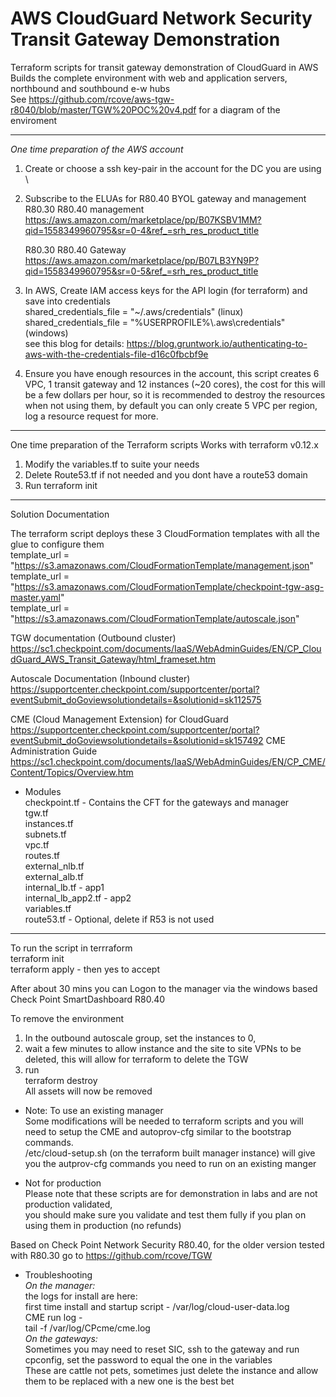 # AWS CloudGuard Network Security Transit Gateway Demonstration 

Terraform scripts for transit gateway demonstration of CloudGuard in AWS \
Builds the complete environment with web and application servers, northbound and southbound e-w hubs \
See https://github.com/rcove/aws-tgw-r8040/blob/master/TGW%20POC%20v4.pdf for a diagram of the enviroment


---------------------------------------------------------------
*One time preparation of the AWS account*
1.	Create or choose a ssh key-pair in the account for the DC you are using \
2.	Subscribe to the ELUAs for R80.40 BYOL gateway and management \
    R80.30 R80.40 management \
    https://aws.amazon.com/marketplace/pp/B07KSBV1MM?qid=1558349960795&sr=0-4&ref_=srh_res_product_title

    R80.30 R80.40 Gateway \
    https://aws.amazon.com/marketplace/pp/B07LB3YN9P?qid=1558349960795&sr=0-5&ref_=srh_res_product_title

3.	In AWS, Create IAM access keys for the API login (for terraform) and save into credentials \
      shared_credentials_file = "~/.aws/credentials"  (linux) \
      shared_credentials_file = "%USERPROFILE%\\.aws\\credentials"  (windows) \
      see this blog for details: https://blog.gruntwork.io/authenticating-to-aws-with-the-credentials-file-d16c0fbcbf9e
      
4.  Ensure you have enough resources in the account, this script creates 6 VPC, 1 transit gateway and 12 instances (~20 cores), the cost for this will be a few dollars per hour, so it is recommended to destroy the resources when not using them, by default you can only create 5 VPC per region, log a resource request for more. 

----------------------------------------------------------------

One time preparation of the Terraform scripts 
Works with terraform v0.12.x 
1. Modify the variables.tf to suite your needs   
2. Delete Route53.tf if not needed and you dont have a route53 domain 
3. Run terraform init 

------------------------------------------------------------------

Solution Documentation   

The terraform script deploys these 3 CloudFormation templates with all the glue to configure them \
  template_url        = "https://s3.amazonaws.com/CloudFormationTemplate/management.json" \
  template_url        = "https://s3.amazonaws.com/CloudFormationTemplate/checkpoint-tgw-asg-master.yaml" \
  template_url        = "https://s3.amazonaws.com/CloudFormationTemplate/autoscale.json" 

TGW documentation (Outbound cluster) \
https://sc1.checkpoint.com/documents/IaaS/WebAdminGuides/EN/CP_CloudGuard_AWS_Transit_Gateway/html_frameset.htm

Autoscale Documentation (Inbound cluster) \
https://supportcenter.checkpoint.com/supportcenter/portal?eventSubmit_doGoviewsolutiondetails=&solutionid=sk112575   

CME (Cloud Management Extension) for CloudGuard \
https://supportcenter.checkpoint.com/supportcenter/portal?eventSubmit_doGoviewsolutiondetails=&solutionid=sk157492
CME Administration Guide \
https://sc1.checkpoint.com/documents/IaaS/WebAdminGuides/EN/CP_CME/Content/Topics/Overview.htm

* Modules  \
  checkpoint.tf   - Contains the CFT for the gateways and manager\
  tgw.tf\
  instances.tf\
  subnets.tf\
  vpc.tf\
  routes.tf\
  external_nlb.tf\
  external_alb.tf\
  internal_lb.tf        - app1\
  internal_lb_app2.tf   - app2\
  variables.tf\
  route53.tf        - Optional, delete if R53 is not used  

-------------------------------------------------------------------

To run the script in terrraform  
    terraform init\
    terraform apply - then yes to accept 

After about 30 mins you can Logon to the manager via the windows based Check Point SmartDashboard R80.40

To remove the environment

1. In the outbound autoscale group, set the instances to 0, 
2. wait a few minutes to allow instance and the site to site VPNs to be deleted, this will allow for terraform to delete the TGW 
3. run\
   terraform destroy \
 All assets will now be removed 

* Note: To use an existing manager \
Some modifications will be needed to terraform scripts and you will need to setup the CME and autoprov-cfg similar to the bootstrap commands.\
/etc/cloud-setup.sh (on the terraform built manager instance) will give you the autprov-cfg commands you need to run on an existing manger 

* Not for production \
Please note that these scripts are for demonstration in labs and are not production validated, \
you should make sure you validate and test them fully if you plan on using them in production (no refunds) 

Based on Check Point Network Security R80.40, for the older version tested with R80.30 go to https://github.com/rcove/TGW 

* Troubleshooting \
*On the manager:* \
 the logs for install are here: \
    first time install and startup script - /var/log/cloud-user-data.log \
 CME run log - \
    tail -f /var/log/CPcme/cme.log \
    *On the gateways:* \
    Sometimes you may need to reset SIC, ssh to the gateway and run cpconfig, set the password to equal the one in the variables \
    These are cattle not pets, sometimes just delete the instance and allow them to be replaced with a new one is the best bet
